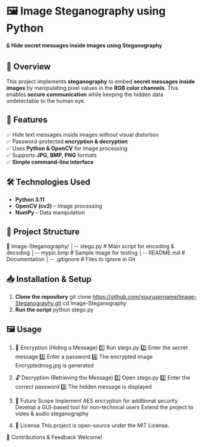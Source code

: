# 🖼️ Image Steganography using Python

🔒 **Hide secret messages inside images using Steganography**  

## 📌 Overview
This project implements **steganography** to embed **secret messages inside images** by manipulating pixel values in the **RGB color channels**. This enables **secure communication** while keeping the hidden data undetectable to the human eye.

## 🚀 Features
✅ Hide text messages inside images without visual distortion  
✅ Password-protected **encryption & decryption**  
✅ Uses **Python & OpenCV** for image processing  
✅ Supports **JPG, BMP, PNG** formats  
✅ **Simple command-line interface**  

## 🛠️ Technologies Used
- **Python 3.11**  
- **OpenCV (cv2)** – Image processing  
- **NumPy** – Data manipulation  

## 📂 Project Structure
📁 Image-Steganography/ │-- stego.py # Main script for encoding & decoding │-- mypic.bmp # Sample image for testing │-- README.md # Documentation │-- .gitignore # Files to ignore in Git

## 📥 Installation & Setup
1. **Clone the repository**
   git clone https://github.com/yourusername/Image-Steganography.git
   cd Image-Steganography
2. **Run the script**
   python stego.py

## 🖼️ Usage
1. 🔑 Encryption (Hiding a Message)
1️⃣ Run stego.py
2️⃣ Enter the secret message
3️⃣ Enter a password
4️⃣ The encrypted image Encryptedmsg.jpg is generated

2. 🔓 Decryption (Retrieving the Message)
1️⃣ Open stego.py
2️⃣ Enter the correct password
3️⃣ The hidden message is displayed

 3. 🔮 Future Scope
Implement AES encryption for additional security
Develop a GUI-based tool for non-technical users
Extend the project to video & audio steganography

4. 📜 License
This project is open-source under the MIT License.

🚀 Contributions & Feedback Welcome!
